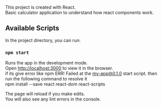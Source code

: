 This project is created with React.<br />
Basic calculator application to understand how react components work.

## Available Scripts

In the project directory, you can run:

### `npm start`

Runs the app in the development mode.<br />
Open [http://localhost:3000](http://localhost:3000) to view it in the browser.<br />
if its give error like npm ERR! Failed at the my-app@0.1.0 start script. then run the following command to resolve it <br />
npm install --save react react-dom react-scripts

The page will reload if you make edits.<br />
You will also see any lint errors in the console.
